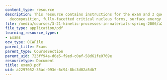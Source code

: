 ```yaml
---
content_type: resource
description: This resource contains instructions for the exam and 3 questions on spinodal
  decomposition, fully-facetted critical nucleus forms, surface energy anisotropy.
file: /media/courses/3-21-kinetic-processes-in-materials-spring-2006/a229705235ac993e6c948bc3d02a5db7_exam3.pdf
file_type: application/pdf
learning_resource_types:
- Exams
ocw_type: OCWFile
parent_title: Exams
parent_type: CourseSection
parent_uid: 723ff94a-d6e5-f9ed-c0af-58d61fe0769e
resourcetype: Document
title: exam3.pdf
uid: a2297052-35ac-993e-6c94-8bc3d02a5db7
---
```

